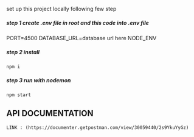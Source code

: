 set up this project locally following few step
##### step 1 create .env file in root and this code into .env file

PORT=4500
DATABASE_URL=database url here
NODE_ENV


##### step 2 install

    npm i


##### step 3 run with nodemon

    npm start

## API DOCUMENTATION
    LINK : (https://documenter.getpostman.com/view/30059440/2s9YkuYyGz)    
